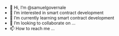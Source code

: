 - 👋 Hi, I’m @samuelgovernale
- 👀 I’m interested in smart contract development
- 🌱 I’m currently learning smart contract development
- 💞️ I’m looking to collaborate on ...
- 📫 How to reach me ...

<!---
samuelgovernale/samuelgovernale is a ✨ special ✨ repository because its `README.md` (this file) appears on your GitHub profile.
You can click the Preview link to take a look at your changes.
--->
